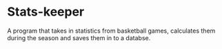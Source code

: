 # Stats-keeper
A program that takes in statistics from basketball games, calculates them during the season and saves them in to a databse.
